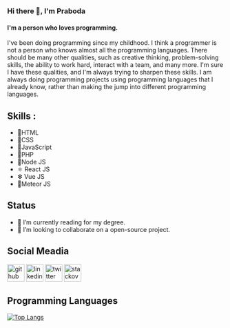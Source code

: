 ### Hi there 👋, I'm Praboda
#### I'm a person who loves programming.
I've been doing programming since my childhood. I think a programmer is not a person who knows almost all the programming languages. There should be many other qualities, such as creative thinking, problem-solving skills, the ability to work hard, interact with a team, and many more. I'm sure I have these qualities, and I'm always trying to sharpen these skills. I am always doing programming projects using programming languages that I already know, rather than making the jump into different programming languages. 

## Skills :

* 🧡HTML
* 💙CSS
* 💛JavaScript
* 💜PHP
* 💚Node JS
* ⚛ React JS
* ❇ Vue JS
* 🔸Meteor JS

## Status

- 🌱 I’m currently reading for my degree.
- 👯 I’m looking to collaborate on a open-source project.

## Social Meadia

[<img src='https://cdn.jsdelivr.net/npm/simple-icons@3.0.1/icons/github.svg' alt='github' height='40'>](https://github.com/PrabodaSankalpa)  [<img src='https://cdn.jsdelivr.net/npm/simple-icons@3.0.1/icons/linkedin.svg' alt='linkedin' height='40'>](https://www.linkedin.com/in/praboda-sankalpa/)  [<img src='https://cdn.jsdelivr.net/npm/simple-icons@3.0.1/icons/twitter.svg' alt='twitter' height='40'>](https://twitter.com/PrabodaSankalpa)  [<img src='https://cdn.jsdelivr.net/npm/simple-icons@3.0.1/icons/stackoverflow.svg' alt='stackoverflow' height='40'>](https://stackoverflow.com/users/16920954)  

## Programming Languages

[![Top Langs](https://github-readme-stats.vercel.app/api/top-langs/?username=PrabodaSankalpa)](https://github.com/anuraghazra/github-readme-stats)

